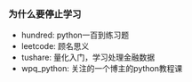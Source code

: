 ### 为什么要停止学习

- hundred: python一百到练习题
- leetcode: 顾名思义
- tushare: 量化入门，学习处理金融数据
- wpq_python: 关注的一个博主的python教程课